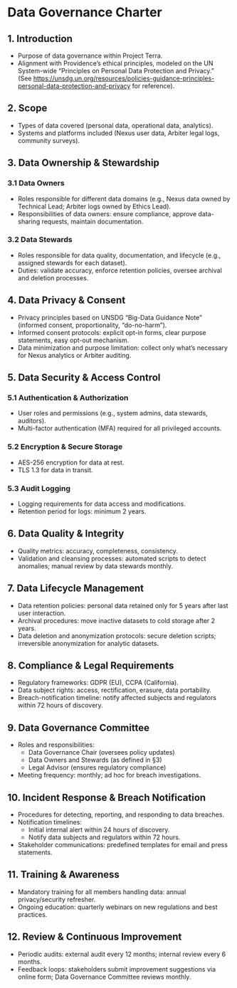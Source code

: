 # Data Governance Charter

## 1. Introduction
- Purpose of data governance within Project Terra.  
- Alignment with Providence’s ethical principles, modeled on the UN System-wide “Principles on Personal Data Protection and Privacy.”  
  (See https://unsdg.un.org/resources/policies-guidance-principles-personal-data-protection-and-privacy for reference).

## 2. Scope
- Types of data covered (personal data, operational data, analytics).  
- Systems and platforms included (Nexus user data, Arbiter legal logs, community surveys).

## 3. Data Ownership & Stewardship
### 3.1 Data Owners
- Roles responsible for different data domains (e.g., Nexus data owned by Technical Lead; Arbiter logs owned by Ethics Lead).  
- Responsibilities of data owners: ensure compliance, approve data-sharing requests, maintain documentation.

### 3.2 Data Stewards
- Roles responsible for data quality, documentation, and lifecycle (e.g., assigned stewards for each dataset).  
- Duties: validate accuracy, enforce retention policies, oversee archival and deletion processes.

## 4. Data Privacy & Consent
- Privacy principles based on UNSDG “Big-Data Guidance Note” (informed consent, proportionality, “do-no-harm”).  
- Informed consent protocols: explicit opt-in forms, clear purpose statements, easy opt-out mechanism.  
- Data minimization and purpose limitation: collect only what’s necessary for Nexus analytics or Arbiter auditing.

## 5. Data Security & Access Control
### 5.1 Authentication & Authorization
- User roles and permissions (e.g., system admins, data stewards, auditors).  
- Multi-factor authentication (MFA) required for all privileged accounts.

### 5.2 Encryption & Secure Storage
- AES-256 encryption for data at rest.  
- TLS 1.3 for data in transit.

### 5.3 Audit Logging
- Logging requirements for data access and modifications.  
- Retention period for logs: minimum 2 years.

## 6. Data Quality & Integrity
- Quality metrics: accuracy, completeness, consistency.  
- Validation and cleansing processes: automated scripts to detect anomalies; manual review by data stewards monthly.

## 7. Data Lifecycle Management
- Data retention policies: personal data retained only for 5 years after last user interaction.  
- Archival procedures: move inactive datasets to cold storage after 2 years.  
- Data deletion and anonymization protocols: secure deletion scripts; irreversible anonymization for analytic datasets.

## 8. Compliance & Legal Requirements
- Regulatory frameworks: GDPR (EU), CCPA (California).  
- Data subject rights: access, rectification, erasure, data portability.  
- Breach-notification timeline: notify affected subjects and regulators within 72 hours of discovery.

## 9. Data Governance Committee
- Roles and responsibilities:  
  - Data Governance Chair (oversees policy updates)  
  - Data Owners and Stewards (as defined in §3)  
  - Legal Advisor (ensures regulatory compliance)  
- Meeting frequency: monthly; ad hoc for breach investigations.

## 10. Incident Response & Breach Notification
- Procedures for detecting, reporting, and responding to data breaches.  
- Notification timelines:  
  - Initial internal alert within 24 hours of discovery.  
  - Notify data subjects and regulators within 72 hours.  
- Stakeholder communications: predefined templates for email and press statements.

## 11. Training & Awareness
- Mandatory training for all members handling data: annual privacy/security refresher.  
- Ongoing education: quarterly webinars on new regulations and best practices.

## 12. Review & Continuous Improvement
- Periodic audits: external audit every 12 months; internal review every 6 months.  
- Feedback loops: stakeholders submit improvement suggestions via online form; Data Governance Committee reviews monthly.